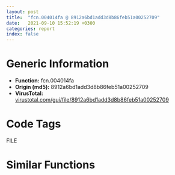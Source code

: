 ```yaml
---
layout: post
title:  "fcn.004014fa @ 8912a6bd1add3d8b86feb51a00252709"
date:   2021-09-10 15:52:19 +0300
categories: report
index: false
---
```


# Generic Information
- **Function:** fcn.004014fa
- **Origin (md5):** 8912a6bd1add3d8b86feb51a00252709
- **VirusTotal:** [virustotal.com/gui/file/8912a6bd1add3d8b86feb51a00252709][virustotal_ref]

# Code Tags
<span class="tag" id="FILE">FILE</span>


# Similar Functions
<script type="text/javascript" src="https://www.gstatic.com/charts/loader.js"></script>
<script type="text/javascript">

    google.charts.load('current', {'packages':['corechart']});
    google.charts.setOnLoadCallback(drawChart);

    function drawChart() {
    var data = new google.visualization.DataTable();
        data.addColumn('number', 'X');
        data.addColumn('number', 'Y');
        data.addColumn({type: 'string', role: 'tooltip', 'p': {'html': true}});
        data.addColumn({'type': 'string', 'role': 'style'});
        
        data.addRows([
    [-30.878658294677734, 49.41621780395508, '<b><a href="/report/fcn.004014fa@8912a6bd1add3d8b86feb51a00252709">fcn.004014fa</a><br>@8912a6bd1add3d8b86feb51a00252709</b><br><br>push ebp<br>mov ebp esp<br>push ecx<br>push ecx<br>push ebx<br>xor ebx ebx<br>cmp dword[0x448fdc8] ebx<br>push esi<br>push edi<br>jne 0x401511<br>call fcn.004024ed<br>mov esi 0x448f76c<br>push 0x104<br>push esi<br>push ebx<br>call dword[sym.imp.KERNEL32.dll_GetModuleFileNameA]<br>mov eax dword[0x448fdd8]<br>mov dword[0x448f758] esi<br>mov edi esi<br>cmp byte[eax] bl<br>je 0x401536<br>mov edi eax<br>lea eax [ebp-8]<br>push eax<br>lea eax [ebp-4]<br>push eax<br>push ebx<br>push ebx<br>push edi<br>call fcn.00401593<br>mov eax dword[ebp-8]<br>mov ecx dword[ebp-4]<br>lea eax [eax+ecx*4]<br>push eax<br>call fcn.004026f0<br>mov esi eax<br>add esp 0x18<br>cmp esi ebx<br>jne 0x401566<br>push 8<br>call fcn.00401108<br>pop ecx<br>lea eax [ebp-8]<br>push eax<br>lea eax [ebp-4]<br>push eax<br>mov eax dword[ebp-4]<br>lea eax [esi+eax*4]<br>push eax<br>push esi<br>push edi<br>call fcn.00401593<br>mov eax dword[ebp-4]<br>add esp 0x14<br>dec eax<br>mov dword[0x448f740] esi<br>pop edi<br>pop esi<br>mov dword[0x448f73c] eax<br>pop ebx<br>leave<br>ret<br>', 'point { fill-color: #e0440e; }'],
[-52.08738708496094, 64.65127563476562, '<b><a href="/report/fcn.004014fa@cbc200f66cbffbddf5df52f7c0da283a">fcn.004014fa</a><br>@cbc200f66cbffbddf5df52f7c0da283a</b><br><br>push ebp<br>mov ebp esp<br>push ecx<br>push ecx<br>push ebx<br>xor ebx ebx<br>cmp dword[0x445ad48] ebx<br>push esi<br>push edi<br>jne 0x401511<br>call fcn.004024ed<br>mov esi 0x445a6d8<br>push 0x104<br>push esi<br>push ebx<br>call dword[sym.imp.KERNEL32.dll_GetModuleFileNameA]<br>mov eax dword[0x445ad58]<br>mov dword[0x445a6c4] esi<br>mov edi esi<br>cmp byte[eax] bl<br>je 0x401536<br>mov edi eax<br>lea eax [ebp-8]<br>push eax<br>lea eax [ebp-4]<br>push eax<br>push ebx<br>push ebx<br>push edi<br>call fcn.00401593<br>mov eax dword[ebp-8]<br>mov ecx dword[ebp-4]<br>lea eax [eax+ecx*4]<br>push eax<br>call fcn.004026f0<br>mov esi eax<br>add esp 0x18<br>cmp esi ebx<br>jne 0x401566<br>push 8<br>call fcn.00401108<br>pop ecx<br>lea eax [ebp-8]<br>push eax<br>lea eax [ebp-4]<br>push eax<br>mov eax dword[ebp-4]<br>lea eax [esi+eax*4]<br>push eax<br>push esi<br>push edi<br>call fcn.00401593<br>mov eax dword[ebp-4]<br>add esp 0x14<br>dec eax<br>mov dword[0x445a6ac] esi<br>pop edi<br>pop esi<br>mov dword[0x445a6a8] eax<br>pop ebx<br>leave<br>ret<br>', 'null'],
[-42.58647918701172, 25.929067611694336, '<b><a href="/report/fcn.004014fa@7dd153bad1771b9e8d5266a341ebf949">fcn.004014fa</a><br>@7dd153bad1771b9e8d5266a341ebf949</b><br><br>push ebp<br>mov ebp esp<br>push ecx<br>push ecx<br>push ebx<br>xor ebx ebx<br>cmp dword[0x44d2848] ebx<br>push esi<br>push edi<br>jne 0x401511<br>call fcn.004024ed<br>mov esi 0x44d21e4<br>push 0x104<br>push esi<br>push ebx<br>call dword[sym.imp.KERNEL32.dll_GetModuleFileNameA]<br>mov eax dword[0x44d2858]<br>mov dword[0x44d21d0] esi<br>mov edi esi<br>cmp byte[eax] bl<br>je 0x401536<br>mov edi eax<br>lea eax [ebp-8]<br>push eax<br>lea eax [ebp-4]<br>push eax<br>push ebx<br>push ebx<br>push edi<br>call fcn.00401593<br>mov eax dword[ebp-8]<br>mov ecx dword[ebp-4]<br>lea eax [eax+ecx*4]<br>push eax<br>call fcn.004026f0<br>mov esi eax<br>add esp 0x18<br>cmp esi ebx<br>jne 0x401566<br>push 8<br>call fcn.00401108<br>pop ecx<br>lea eax [ebp-8]<br>push eax<br>lea eax [ebp-4]<br>push eax<br>mov eax dword[ebp-4]<br>lea eax [esi+eax*4]<br>push eax<br>push esi<br>push edi<br>call fcn.00401593<br>mov eax dword[ebp-4]<br>add esp 0x14<br>dec eax<br>mov dword[0x44d21b8] esi<br>pop edi<br>pop esi<br>mov dword[0x44d21b4] eax<br>pop ebx<br>leave<br>ret<br>', 'null'],
[-63.32199478149414, 41.08871078491211, '<b><a href="/report/fcn.005971fa@140d3779c34998b2115004c062b02ca8">fcn.005971fa</a><br>@140d3779c34998b2115004c062b02ca8</b><br><br>push ebp<br>mov ebp esp<br>push ecx<br>push ecx<br>push ebx<br>xor ebx ebx<br>cmp dword[0x4602e28] ebx<br>push esi<br>push edi<br>jne 0x597211<br>call fcn.005981ed<br>mov esi 0x46027c8<br>push 0x104<br>push esi<br>push ebx<br>call dword[sym.imp.KERNEL32.dll_GetModuleFileNameA]<br>mov eax dword[0x4602e38]<br>mov dword[0x46027b4] esi<br>mov edi esi<br>cmp byte[eax] bl<br>je 0x597236<br>mov edi eax<br>lea eax [ebp-8]<br>push eax<br>lea eax [ebp-4]<br>push eax<br>push ebx<br>push ebx<br>push edi<br>call fcn.00597293<br>mov eax dword[ebp-8]<br>mov ecx dword[ebp-4]<br>lea eax [eax+ecx*4]<br>push eax<br>call fcn.005983f0<br>mov esi eax<br>add esp 0x18<br>cmp esi ebx<br>jne 0x597266<br>push 8<br>call fcn.00596e08<br>pop ecx<br>lea eax [ebp-8]<br>push eax<br>lea eax [ebp-4]<br>push eax<br>mov eax dword[ebp-4]<br>lea eax [esi+eax*4]<br>push eax<br>push esi<br>push edi<br>call fcn.00597293<br>mov eax dword[ebp-4]<br>add esp 0x14<br>dec eax<br>mov dword[0x460279c] esi<br>pop edi<br>pop esi<br>mov dword[0x4602798] eax<br>pop ebx<br>leave<br>ret<br>', 'null'],
[-103.18492889404297, 75.41649627685547, '<b><a href="/report/fcn.004f675d@ef3a0211d1ddb224667e2aa0d915337b">fcn.004f675d</a><br>@ef3a0211d1ddb224667e2aa0d915337b</b><br><br>push ebp<br>mov ebp esp<br>push ecx<br>push ecx<br>push esi<br>push edi<br>mov esi 0x44fd25c<br>push 0x104<br>push esi<br>push 0<br>call dword[sym.imp.KERNEL32.dll_GetModuleFileNameW]<br>mov eax dword[0x44fd9d8]<br>mov dword[0x44fd24c] esi<br>mov edi esi<br>cmp word[eax] 0<br>je 0x4f678c<br>mov edi eax<br>lea eax [ebp-8]<br>push eax<br>lea eax [ebp-4]<br>push eax<br>push 0<br>push 0<br>push edi<br>call fcn.004f67ec<br>mov eax dword[ebp-8]<br>mov ecx dword[ebp-4]<br>lea eax [eax+ecx*2]<br>shl eax 1<br>push eax<br>call fcn.004f74f9<br>mov esi eax<br>add esp 0x18<br>test esi esi<br>jne 0x4f67c0<br>push 8<br>call fcn.004f637f<br>pop ecx<br>lea eax [ebp-8]<br>push eax<br>lea eax [ebp-4]<br>push eax<br>mov eax dword[ebp-4]<br>lea eax [esi+eax*4]<br>push eax<br>push esi<br>push edi<br>call fcn.004f67ec<br>mov eax dword[ebp-4]<br>add esp 0x14<br>dec eax<br>mov dword[0x44fd234] esi<br>pop edi<br>mov dword[0x44fd22c] eax<br>pop esi<br>leave<br>ret<br>', 'null'],
[-109.39253997802734, 49.015174865722656, '<b><a href="/report/fcn.005d1fc5@4179b381a87b74dcd140154f9010ef86">fcn.005d1fc5</a><br>@4179b381a87b74dcd140154f9010ef86</b><br><br>push ebp<br>mov ebp esp<br>push ecx<br>push ecx<br>push esi<br>push edi<br>mov esi 0x45ee408<br>push 0x104<br>push esi<br>push 0<br>call dword[sym.imp.KERNEL32.dll_GetModuleFileNameW]<br>mov eax dword[0x45eeb78]<br>mov dword[0x45ee3f8] esi<br>mov edi esi<br>cmp word[eax] 0<br>je 0x5d1ff4<br>mov edi eax<br>lea eax [ebp-8]<br>push eax<br>lea eax [ebp-4]<br>push eax<br>push 0<br>push 0<br>push edi<br>call fcn.005d2054<br>mov eax dword[ebp-8]<br>mov ecx dword[ebp-4]<br>lea eax [eax+ecx*2]<br>shl eax 1<br>push eax<br>call fcn.005d2d61<br>mov esi eax<br>add esp 0x18<br>test esi esi<br>jne 0x5d2028<br>push 8<br>call fcn.005d1be7<br>pop ecx<br>lea eax [ebp-8]<br>push eax<br>lea eax [ebp-4]<br>push eax<br>mov eax dword[ebp-4]<br>lea eax [esi+eax*4]<br>push eax<br>push esi<br>push edi<br>call fcn.005d2054<br>mov eax dword[ebp-4]<br>add esp 0x14<br>dec eax<br>mov dword[0x45ee3e0] esi<br>pop edi<br>mov dword[0x45ee3d8] eax<br>pop esi<br>leave<br>ret<br>', 'null'],
[-136.04693603515625, 49.02060317993164, '<b><a href="/report/fcn.00659b45@bcba729302fe28f65deb2b102a06324a">fcn.00659b45</a><br>@bcba729302fe28f65deb2b102a06324a</b><br><br>push ebp<br>mov ebp esp<br>push ecx<br>push ecx<br>push esi<br>push edi<br>mov esi 0x4661950<br>push 0x104<br>push esi<br>push 0<br>call dword[sym.imp.KERNEL32.dll_GetModuleFileNameW]<br>mov eax dword[0x46620d8]<br>mov dword[0x4661940] esi<br>mov edi esi<br>cmp word[eax] 0<br>je 0x659b74<br>mov edi eax<br>lea eax [ebp-8]<br>push eax<br>lea eax [ebp-4]<br>push eax<br>push 0<br>push 0<br>push edi<br>call fcn.00659bd4<br>mov eax dword[ebp-8]<br>mov ecx dword[ebp-4]<br>lea eax [eax+ecx*2]<br>shl eax 1<br>push eax<br>call fcn.0065a8e1<br>mov esi eax<br>add esp 0x18<br>test esi esi<br>jne 0x659ba8<br>push 8<br>call fcn.00659767<br>pop ecx<br>lea eax [ebp-8]<br>push eax<br>lea eax [ebp-4]<br>push eax<br>mov eax dword[ebp-4]<br>lea eax [esi+eax*4]<br>push eax<br>push esi<br>push edi<br>call fcn.00659bd4<br>mov eax dword[ebp-4]<br>add esp 0x14<br>dec eax<br>mov dword[0x4661928] esi<br>pop edi<br>mov dword[0x4661920] eax<br>pop esi<br>leave<br>ret<br>', 'null'],
[-130.6057586669922, 75.35919952392578, '<b><a href="/report/fcn.004f675d@a9a3c47f5c08fef0f0f69b66c17916ac">fcn.004f675d</a><br>@a9a3c47f5c08fef0f0f69b66c17916ac</b><br><br>push ebp<br>mov ebp esp<br>push ecx<br>push ecx<br>push esi<br>push edi<br>mov esi 0x44fd25c<br>push 0x104<br>push esi<br>push 0<br>call dword[sym.imp.KERNEL32.dll_GetModuleFileNameW]<br>mov eax dword[0x44fd9d8]<br>mov dword[0x44fd24c] esi<br>mov edi esi<br>cmp word[eax] 0<br>je 0x4f678c<br>mov edi eax<br>lea eax [ebp-8]<br>push eax<br>lea eax [ebp-4]<br>push eax<br>push 0<br>push 0<br>push edi<br>call fcn.004f67ec<br>mov eax dword[ebp-8]<br>mov ecx dword[ebp-4]<br>lea eax [eax+ecx*2]<br>shl eax 1<br>push eax<br>call fcn.004f74f9<br>mov esi eax<br>add esp 0x18<br>test esi esi<br>jne 0x4f67c0<br>push 8<br>call fcn.004f637f<br>pop ecx<br>lea eax [ebp-8]<br>push eax<br>lea eax [ebp-4]<br>push eax<br>mov eax dword[ebp-4]<br>lea eax [esi+eax*4]<br>push eax<br>push esi<br>push edi<br>call fcn.004f67ec<br>mov eax dword[ebp-4]<br>add esp 0x14<br>dec eax<br>mov dword[0x44fd234] esi<br>pop edi<br>mov dword[0x44fd22c] eax<br>pop esi<br>leave<br>ret<br>', 'null'],
[-3.961430072784424, 6.900867462158203, '<b><a href="/report/fcn.004216b9@59aef7c08025d70f84c85db2092fc99e">fcn.004216b9</a><br>@59aef7c08025d70f84c85db2092fc99e</b><br><br>push ebp<br>mov ebp esp<br>sub esp 0x118<br>cmp dword[ebp+0xc] 0x800<br>mov eax dword[0x433138]<br>mov dword[ebp-4] eax<br>lea eax [ebp+0xc]<br>jne 0x421717<br>push 0x42797c<br>push eax<br>call dword[sym.imp.KERNEL32.dll_lstrcpyA]<br>push esi<br>lea eax [ebp+0xc]<br>push eax<br>push dword[ebp+8]<br>mov esi 0x112<br>lea eax [ebp-0x118]<br>push esi<br>push eax<br>call fcn.0040d143<br>add esp 0x10<br>cmp eax 0xffffffff<br>je 0x42172b<br>cmp eax esi<br>jae 0x42172b<br>lea eax [ebp-0x118]<br>push eax<br>call dword[sym.imp.KERNEL32.dll_LoadLibraryA]<br>jmp 0x42172d<br>push 4<br>push eax<br>push 3<br>push dword[ebp+0xc]<br>call dword[sym.imp.KERNEL32.dll_GetLocaleInfoA]<br>test eax eax<br>jne 0x4216e2<br>jmp 0x42172e<br>xor eax eax<br>pop esi<br>mov ecx dword[ebp-4]<br>call fcn.0040d1cb<br>leave<br>ret<br>', 'null'],
[-43.02848434448242, -65.89146423339844, '<b><a href="/report/fcn.005646ec@c60344b51fa39a329b92557d24ff7670">fcn.005646ec</a><br>@c60344b51fa39a329b92557d24ff7670</b><br><br>mov edi edi<br>push ebp<br>mov ebp esp<br>push ecx<br>push ecx<br>push esi<br>xor esi esi<br>push edi<br>mov dword[ebp-4] esi<br>call fcn.00564659<br>mov edi eax<br>cmp edi esi<br>jne 0x564709<br>xor eax eax<br>jmp 0x56472e<br>lea eax [ebp-8]<br>push eax<br>lea eax [ebp-4]<br>push eax<br>push esi<br>push 0x2001f<br>push esi<br>push esi<br>push esi<br>push dword[ebp+8]<br>push edi<br>call dword[sym.imp.ADVAPI32.dll_RegCreateKeyExW]<br>push edi<br>call dword[sym.imp.ADVAPI32.dll_RegCloseKey]<br>mov eax dword[ebp-4]<br>pop edi<br>pop esi<br>leave<br>ret 4<br>', 'null'],
[104.90250396728516, 9.230113983154297, '<b><a href="/report/fcn.01004cae@7be42d186738ec1816397d616de2cb9d">fcn.01004cae</a><br>@7be42d186738ec1816397d616de2cb9d</b><br><br>mov edi edi<br>push ebp<br>mov ebp esp<br>sub esp 0x21c<br>mov eax dword[0x100b2d0]<br>mov ecx dword[ebp+0xc]<br>push ebx<br>mov ebx dword[ebp+8]<br>push esi<br>mov dword[ebp-4] eax<br>xor esi esi<br>xor eax eax<br>cmp ebx esi<br>mov dword[ebp-0x208] 1<br>je 0x1004dd2<br>push edi<br>lea edi [ebp-0x21c]<br>stosd dword<br>stosd dword<br>stosd dword<br>stosd dword<br>lea eax [ebp-0x21c]<br>push eax<br>push ecx<br>push esi<br>push esi<br>push 0x20<br>push esi<br>push esi<br>push esi<br>push ebx<br>push esi<br>call dword[sym.imp.KERNEL32.dll_CreateProcessA]<br>test eax eax<br>je 0x1004d84<br>push 0xffffffffffffffff<br>push dword[ebp-0x21c]<br>call dword[sym.imp.KERNEL32.dll_WaitForSingleObject]<br>lea eax [ebp-0x20c]<br>push eax<br>push dword[ebp-0x21c]<br>call dword[sym.imp.KERNEL32.dll_GetExitCodeProcess]<br>cmp dword[0x100c888] esi<br>mov ecx dword[ebp-0x20c]<br>jne 0x1004d55<br>mov al byte[0x100c48c]<br>test al 1<br>je 0x1004d55<br>test al 2<br>jne 0x1004d55<br>mov eax ecx<br>and eax 0xff000000<br>cmp eax 0xaa000000<br>jne 0x1004d55<br>mov dword[0x100c48c] ecx<br>push ecx<br>call fcn.01002d03<br>push dword[ebp-0x218]<br>mov edi dword[sym.imp.KERNEL32.dll_CloseHandle]<br>call edi<br>push dword[ebp-0x21c]<br>call edi<br>test byte[0x100c495] 4<br>je 0x1004dcb<br>cmp dword[ebp-0x20c] esi<br>jge 0x1004dcb<br>jmp 0x1004dc5<br>call fcn.01003aa1<br>push esi<br>mov dword[0x100ba5c] eax<br>push 0x200<br>lea eax [ebp-0x204]<br>push eax<br>push esi<br>call dword[sym.imp.KERNEL32.dll_GetLastError]<br>push eax<br>push esi<br>push 0x1000<br>call dword[sym.imp.KERNEL32.dll_FormatMessageA]<br>push esi<br>push 0x10<br>lea eax [ebp-0x204]<br>push eax<br>push ebx<br>push 0x4c4<br>push esi<br>call fcn.01003ebe<br>mov dword[ebp-0x208] esi<br>mov eax dword[ebp-0x208]<br>pop edi<br>mov ecx dword[ebp-4]<br>pop esi<br>pop ebx<br>call fcn.010064de<br>leave<br>ret 8<br>', 'null'],
[-7.381799697875977, 134.38426208496094, '<b><a href="/report/fcn.0041997e@418e0921f3a9bd4f5bc0dcc59623b5a1">fcn.0041997e</a><br>@418e0921f3a9bd4f5bc0dcc59623b5a1</b><br><br>push ebp<br>mov ebp esp<br>sub esp 0x624<br>mov eax dword[0x4a83f0]<br>xor eax ebp<br>mov dword[ebp-4] eax<br>push esi<br>push edi<br>xor eax eax<br>xor edi edi<br>mov esi 0x400<br>push esi<br>mov word[ebp-0x614] ax<br>lea eax [ebp-0x612]<br>push edi<br>push eax<br>mov dword[ebp-0x61c] edi<br>mov dword[ebp-0x618] edi<br>call fcn.0043fe30<br>xor eax eax<br>push 0x208<br>mov word[ebp-0x210] ax<br>lea eax [ebp-0x20e]<br>push edi<br>push eax<br>mov dword[ebp-0x624] esi<br>call fcn.0043fe30<br>add esp 0x18<br>push 0x48fcec<br>push 0x493160<br>mov dword[ebp-0x620] edi<br>call dword[sym.imp.KERNEL32.dll_GetModuleHandleA]<br>push eax<br>call dword[sym.imp.KERNEL32.dll_GetProcAddress]<br>mov esi eax<br>cmp esi edi<br>je 0x419a18<br>lea eax [ebp-0x620]<br>push eax<br>call dword[sym.imp.KERNEL32.dll_GetCurrentProcess]<br>push eax<br>call esi<br>test eax eax<br>je 0x419a1e<br>mov eax dword[ebp-0x620]<br>neg eax<br>sbb eax eax<br>lea ecx [ebp-0x618]<br>push ecx<br>and eax 0x200<br>inc eax<br>push eax<br>push edi<br>push 0x49316c<br>push reloc.WS2_32.dll_bind<br>call dword[sym.imp.ADVAPI32.dll_RegOpenKeyExA]<br>test eax eax<br>jne 0x419aae<br>lea eax [ebp-0x624]<br>push eax<br>lea eax [ebp-0x614]<br>push eax<br>push edi<br>push edi<br>push 0x49317c<br>push dword[ebp-0x618]<br>call dword[sym.imp.ADVAPI32.dll_RegQueryValueExA]<br>test eax eax<br>jne 0x419aa2<br>push 0x104<br>lea eax [ebp-0x614]<br>push eax<br>lea eax [ebp-0x210]<br>push 0x105<br>push eax<br>mov dword[ebp-0x61c] 1<br>call fcn.0044844d<br>lea eax [ebp-0x210]<br>push eax<br>call fcn.0043eef2<br>add esp 0x14<br>mov dword[ebx] eax<br>push dword[ebp-0x618]<br>call dword[sym.imp.ADVAPI32.dll_RegCloseKey]<br>mov ecx dword[ebp-4]<br>mov eax dword[ebp-0x61c]<br>pop edi<br>xor ecx ebp<br>pop esi<br>call fcn.0043e257<br>leave<br>ret<br>', 'null'],
[93.75662231445312, 73.09373474121094, '<b><a href="/report/fcn.01001aa7@7be42d186738ec1816397d616de2cb9d">fcn.01001aa7</a><br>@7be42d186738ec1816397d616de2cb9d</b><br><br>mov edi edi<br>push ebp<br>mov ebp esp<br>sub esp 0x220<br>mov eax dword[0x100b2d0]<br>push edi<br>push 0x40<br>pop ecx<br>mov dword[ebp-4] eax<br>xor eax eax<br>mov byte[ebp-0x108] 0<br>lea edi [ebp-0x107]<br>rep stosd<br>stosw word<br>push 0x40<br>pop ecx<br>stosb byte<br>xor eax eax<br>mov byte[ebp-0x20c] 0<br>lea edi [ebp-0x20b]<br>rep stosd<br>stosw word<br>stosb byte<br>lea eax [ebp-0x21c]<br>push eax<br>xor edi edi<br>lea eax [ebp-0x214]<br>push eax<br>push edi<br>push 0x2001f<br>push edi<br>push edi<br>push edi<br>push str.SoftwareMicrosoftWindowsCurrentVersionRunOnce<br>push 0x80000002<br>mov dword[ebp-0x218] edi<br>call dword[sym.imp.ADVAPI32.dll_RegCreateKeyExA]<br>test eax eax<br>jne 0x1001ce4<br>push ebx<br>push esi<br>mov dword[ebp-0x210] edi<br>mov esi 0x100b2e0<br>mov ebx 0xc8<br>push dword[ebp-0x210]<br>push str.wextract_cleanup_d<br>push esi<br>call dword[sym.imp.USER32.dll_wsprintfA]<br>add esp 0xc<br>lea eax [ebp-0x220]<br>push eax<br>push edi<br>push edi<br>push edi<br>push esi<br>push dword[ebp-0x214]<br>call dword[sym.imp.ADVAPI32.dll_RegQueryValueExA]<br>test eax eax<br>jne 0x1001b70<br>inc dword[ebp-0x210]<br>cmp dword[ebp-0x210] ebx<br>jl 0x1001b32<br>cmp dword[ebp-0x210] ebx<br>jne 0x1001b90<br>push dword[ebp-0x214]<br>call dword[sym.imp.ADVAPI32.dll_RegCloseKey]<br>mov byte[0x100b2e0] 0<br>jmp 0x1001ce2<br>mov ebx dword[sym.imp.KERNEL32.dll_GetSystemDirectoryA]<br>mov esi 0x104<br>push esi<br>lea eax [ebp-0x20c]<br>push eax<br>call ebx<br>push 0x1001298<br>push esi<br>lea eax [ebp-0x20c]<br>push eax<br>call fcn.010066cf<br>lea eax [ebp-0x20c]<br>push eax<br>call dword[sym.imp.KERNEL32.dll_LoadLibraryA]<br>cmp eax edi<br>mov dword[ebp-0x210] eax<br>je 0x1001c1a<br>push 0x1001288<br>push eax<br>call dword[sym.imp.KERNEL32.dll_GetProcAddress]<br>push dword[ebp-0x210]<br>mov edi eax<br>neg edi<br>sbb edi edi<br>neg edi<br>mov dword[ebp-0x218] edi<br>call dword[sym.imp.KERNEL32.dll_FreeLibrary]<br>test edi edi<br>je 0x1001c1a<br>push esi<br>lea eax [ebp-0x108]<br>push eax<br>call ebx<br>test eax eax<br>je 0x1001c32<br>push 0x1001271<br>push esi<br>lea eax [ebp-0x108]<br>push eax<br>call fcn.010066cf<br>jmp 0x1001c32<br>push esi<br>lea eax [ebp-0x108]<br>push eax<br>push dword[0x100c4a4]<br>call dword[sym.imp.KERNEL32.dll_GetModuleFileNameA]<br>test eax eax<br>je 0x1001c70<br>mov esi dword[sym.imp.KERNEL32.dll_lstrlenA]<br>mov edi 0x100bc44<br>push edi<br>call esi<br>mov ebx eax<br>lea eax [ebp-0x108]<br>push eax<br>call esi<br>lea eax [ebx+eax+0x50]<br>push eax<br>push 0x40<br>call dword[sym.imp.KERNEL32.dll_LocalAlloc]<br>mov ebx eax<br>xor eax eax<br>cmp ebx eax<br>jne 0x1001c7e<br>push eax<br>push 0x10<br>push eax<br>push eax<br>push 0x4b5<br>push eax<br>call fcn.01003ebe<br>push dword[ebp-0x214]<br>call dword[sym.imp.ADVAPI32.dll_RegCloseKey]<br>jmp 0x1001ce2<br>xor ecx ecx<br>cmp dword[ebp-0x218] eax<br>sete cl<br>cmp dword[ebp-0x218] eax<br>mov eax str.rundll32.exe__sadvpack.dll_DelNodeRunDLL32___s_<br>mov dword[0x100b330] ecx<br>jne 0x1001ca1<br>mov eax str._s__D:_s<br>push edi<br>lea ecx [ebp-0x108]<br>push ecx<br>push eax<br>push ebx<br>call dword[sym.imp.USER32.dll_wsprintfA]<br>add esp 0x10<br>push ebx<br>call esi<br>inc eax<br>push eax<br>push ebx<br>push 1<br>push 0<br>push 0x100b2e0<br>push dword[ebp-0x214]<br>call dword[sym.imp.ADVAPI32.dll_RegSetValueExA]<br>push dword[ebp-0x214]<br>call dword[sym.imp.ADVAPI32.dll_RegCloseKey]<br>push ebx<br>call dword[sym.imp.KERNEL32.dll_LocalFree]<br>pop esi<br>pop ebx<br>mov ecx dword[ebp-4]<br>pop edi<br>call fcn.010064de<br>leave<br>ret<br>', 'null'],
[-45.46243667602539, -86.09549713134766, '<b><a href="/report/fcn.00422f49@59aef7c08025d70f84c85db2092fc99e">fcn.00422f49</a><br>@59aef7c08025d70f84c85db2092fc99e</b><br><br>push ebp<br>mov ebp esp<br>push ecx<br>push ecx<br>push esi<br>xor esi esi<br>push edi<br>mov dword[ebp-4] esi<br>call fcn.00422eb8<br>mov edi eax<br>cmp edi esi<br>jne 0x422f64<br>xor eax eax<br>jmp 0x422f89<br>lea eax [ebp-8]<br>push eax<br>lea eax [ebp-4]<br>push eax<br>push esi<br>push 0x2001f<br>push esi<br>push esi<br>push esi<br>push dword[ebp+8]<br>push edi<br>call dword[sym.imp.ADVAPI32.dll_RegCreateKeyExA]<br>push edi<br>call dword[sym.imp.ADVAPI32.dll_RegCloseKey]<br>mov eax dword[ebp-4]<br>pop edi<br>pop esi<br>leave<br>ret 4<br>', 'null'],
[43.03963851928711, 130.02523803710938, '<b><a href="/report/fcn.01001cf4@7be42d186738ec1816397d616de2cb9d">fcn.01001cf4</a><br>@7be42d186738ec1816397d616de2cb9d</b><br><br>mov edi edi<br>push ebp<br>mov ebp esp<br>sub esp 0x348<br>mov eax dword[0x100b2d0]<br>push ebx<br>xor ebx ebx<br>cmp byte[0x100b2e0] bl<br>mov dword[ebp-4] eax<br>je 0x1001e03<br>lea eax [ebp-0x344]<br>push eax<br>push 0x2001f<br>push ebx<br>push str.SoftwareMicrosoftWindowsCurrentVersionRunOnce<br>push 0x80000002<br>call dword[sym.imp.ADVAPI32.dll_RegOpenKeyExA]<br>test eax eax<br>jne 0x1001e03<br>push esi<br>lea eax [ebp-0x348]<br>push eax<br>lea eax [ebp-0x340]<br>push eax<br>push ebx<br>push ebx<br>mov esi 0x100b2e0<br>push esi<br>push dword[ebp-0x344]<br>mov dword[ebp-0x348] 0x238<br>call dword[sym.imp.ADVAPI32.dll_RegQueryValueExA]<br>test eax eax<br>jne 0x1001df6<br>push edi<br>push 0x40<br>pop ecx<br>mov byte[ebp-0x108] bl<br>lea edi [ebp-0x107]<br>rep stosd<br>stosw word<br>stosb byte<br>mov edi 0x104<br>push edi<br>lea eax [ebp-0x108]<br>push eax<br>call dword[sym.imp.KERNEL32.dll_GetSystemDirectoryA]<br>test eax eax<br>je 0x1001dae<br>push 0x1001271<br>push edi<br>lea eax [ebp-0x108]<br>push eax<br>call fcn.010066cf<br>push 0x100bc44<br>lea eax [ebp-0x108]<br>push eax<br>lea eax [ebp-0x340]<br>push str.rundll32.exe__sadvpack.dll_DelNodeRunDLL32___s_<br>push eax<br>call dword[sym.imp.USER32.dll_wsprintfA]<br>add esp 0x10<br>lea eax [ebp-0x340]<br>push eax<br>call dword[sym.imp.KERNEL32.dll_lstrlenA]<br>inc eax<br>push eax<br>lea eax [ebp-0x340]<br>push eax<br>push 1<br>push ebx<br>push esi<br>push dword[ebp-0x344]<br>call dword[sym.imp.ADVAPI32.dll_RegSetValueExA]<br>pop edi<br>push dword[ebp-0x344]<br>call dword[sym.imp.ADVAPI32.dll_RegCloseKey]<br>pop esi<br>mov ecx dword[ebp-4]<br>pop ebx<br>call fcn.010064de<br>leave<br>ret<br>', 'null'],
[-26.3847713470459, 124.58391571044922, '<b><a href="/report/fcn.00432a0a@418e0921f3a9bd4f5bc0dcc59623b5a1">fcn.00432a0a</a><br>@418e0921f3a9bd4f5bc0dcc59623b5a1</b><br><br>push ebp<br>mov ebp esp<br>sub esp 0x210<br>mov eax dword[0x4a83f0]<br>xor eax ebp<br>mov dword[ebp-4] eax<br>xor eax eax<br>push 0x208<br>push eax<br>mov word[ebp-0x210] ax<br>lea eax [ebp-0x20e]<br>push eax<br>call fcn.0043fe30<br>push 0x495274<br>push edi<br>call fcn.004547a1<br>add esp 0x14<br>test eax eax<br>lea eax [ebp-0x210]<br>jne 0x432a8a<br>push ebx<br>push esi<br>push eax<br>mov esi 0x104<br>push esi<br>call dword[sym.imp.KERNEL32.dll_GetCurrentDirectoryW]<br>mov ebx eax<br>lea eax [ebp-0x210]<br>push eax<br>call dword[sym.imp.SHLWAPI.dll_PathAddBackslashW]<br>sub esi ebx<br>push esi<br>push edi<br>lea eax [ebp-0x210]<br>push 0x105<br>push eax<br>call fcn.00454609<br>add esp 0x10<br>pop esi<br>pop ebx<br>jmp 0x432a9e<br>push 0x104<br>push edi<br>push 0x105<br>push eax<br>call fcn.0044844d<br>add esp 0x10<br>lea eax [ebp-0x210]<br>push eax<br>call dword[sym.imp.SHLWAPI.dll_PathFileExistsW]<br>test eax eax<br>je 0x432ab3<br>xor eax eax<br>jmp 0x432ac4<br>push 0<br>lea eax [ebp-0x210]<br>push eax<br>push 0<br>call dword[sym.imp.SHELL32.dll_SHCreateDirectoryExW]<br>xor ecx ecx<br>test eax eax<br>sete cl<br>mov eax ecx<br>mov ecx dword[ebp-4]<br>xor ecx ebp<br>call fcn.0043e257<br>leave<br>ret<br>', 'null'],
[37.7432975769043, 67.05110168457031, '<b><a href="/report/fcn.00406a99@59b1876779e3211327c1a96e7e2c12c4">fcn.00406a99</a><br>@59b1876779e3211327c1a96e7e2c12c4</b><br><br>push ecx<br>push ebx<br>push ebp<br>push esi<br>push edi<br>push 0x409888<br>mov ebx 0x45b2c8<br>push ebx<br>call dword[sym.imp.KERNEL32.dll_lstrcpyW]<br>mov edi dword[esp+0x1c]<br>xor ebp ebp<br>mov esi 0x400<br>cmp edi ebp<br>je 0x406ae7<br>push 1<br>push ebp<br>push edi<br>call fcn.00405e50<br>push eax<br>call dword[sym.imp.KERNEL32.dll_CloseHandle]<br>push esi<br>push ebx<br>push edi<br>call dword[sym.imp.KERNEL32.dll_GetShortPathNameW]<br>cmp eax ebp<br>je 0x406c62<br>cmp eax esi<br>jg 0x406c62<br>push esi<br>mov edi 0x460920<br>push edi<br>push dword[esp+0x20]<br>call dword[sym.imp.KERNEL32.dll_GetShortPathNameW]<br>cmp eax ebp<br>je 0x406c62<br>cmp eax esi<br>jg 0x406c62<br>push ebp<br>push ebp<br>push esi<br>push 0x45bac8<br>push 0xffffffffffffffff<br>push ebx<br>mov ebx dword[sym.imp.KERNEL32.dll_WideCharToMultiByte]<br>push ebp<br>push ebp<br>call ebx<br>test eax eax<br>je 0x406c62<br>push ebp<br>push ebp<br>push esi<br>mov esi 0x45c118<br>push esi<br>push 0xffffffffffffffff<br>push edi<br>push ebp<br>push ebp<br>call ebx<br>test eax eax<br>je 0x406c62<br>push esi<br>push 0x45bac8<br>push str._s_s_r_n<br>push 0x45c518<br>call dword[sym.imp.USER32.dll_wsprintfA]<br>add esp 0x10<br>mov ebx eax<br>mov eax dword[0x472ddc]<br>push dword[eax+0x128]<br>push edi<br>call fcn.00406805<br>push 4<br>push 0xc0000000<br>push edi<br>call fcn.00405e50<br>mov dword[esp+0x1c] eax<br>cmp eax 0xffffffff<br>je 0x406c62<br>push ebp<br>push eax<br>call dword[sym.imp.KERNEL32.dll_GetFileSize]<br>mov edi eax<br>lea eax [edi+ebx+0xa]<br>push eax<br>push 0x40<br>call dword[sym.imp.KERNEL32.dll_GlobalAlloc]<br>mov esi eax<br>cmp esi ebp<br>je 0x406c58<br>push ebp<br>lea eax [esp+0x14]<br>push eax<br>push edi<br>push esi<br>push dword[esp+0x2c]<br>call dword[sym.imp.KERNEL32.dll_ReadFile]<br>test eax eax<br>je 0x406c58<br>cmp edi dword[esp+0x10]<br>jne 0x406c58<br>push str._Rename__r_n<br>push esi<br>call fcn.00405db6<br>cmp eax ebp<br>jne 0x406beb<br>push str._Rename__r_n<br>lea eax [esi+edi]<br>push eax<br>call dword[sym.imp.KERNEL32.dll_lstrcpyA]<br>add edi 0xa<br>jmp 0x406c20<br>push 0x40987c<br>add eax 0xa<br>push eax<br>call fcn.00405db6<br>mov ebp eax<br>test ebp ebp<br>je 0x406c1e<br>lea ecx [esi+edi]<br>lea eax [ecx+ebx]<br>cmp ecx ebp<br>jbe 0x406c15<br>sub eax ecx<br>mov dl byte[ecx]<br>mov byte[eax+ecx] dl<br>dec ecx<br>cmp ecx ebp<br>ja 0x406c0b<br>sub ebp esi<br>lea eax [ebp+1]<br>xor ebp ebp<br>jmp 0x406c22<br>xor ebp ebp<br>mov eax edi<br>push ebx<br>push 0x45c518<br>add eax esi<br>push eax<br>call fcn.00405e0c<br>push ebp<br>push ebp<br>push ebp<br>push dword[esp+0x28]<br>call dword[sym.imp.KERNEL32.dll_SetFilePointer]<br>push ebp<br>lea eax [esp+0x14]<br>push eax<br>add edi ebx<br>push edi<br>push esi<br>push dword[esp+0x2c]<br>call dword[sym.imp.KERNEL32.dll_WriteFile]<br>push esi<br>call dword[sym.imp.KERNEL32.dll_GlobalFree]<br>push dword[esp+0x1c]<br>call dword[sym.imp.KERNEL32.dll_CloseHandle]<br>pop edi<br>pop esi<br>pop ebp<br>pop ebx<br>pop ecx<br>ret<br>', 'null'],
[56.57671356201172, 54.368202209472656, '<b><a href="/report/fcn.00406a99@e7f0482c425f7bc9cd320f60c1cfa28c">fcn.00406a99</a><br>@e7f0482c425f7bc9cd320f60c1cfa28c</b><br><br>push ecx<br>push ebx<br>push ebp<br>push esi<br>push edi<br>push 0x409888<br>mov ebx 0x45b2c8<br>push ebx<br>call dword[sym.imp.KERNEL32.dll_lstrcpyW]<br>mov edi dword[esp+0x1c]<br>xor ebp ebp<br>mov esi 0x400<br>cmp edi ebp<br>je 0x406ae7<br>push 1<br>push ebp<br>push edi<br>call fcn.00405e50<br>push eax<br>call dword[sym.imp.KERNEL32.dll_CloseHandle]<br>push esi<br>push ebx<br>push edi<br>call dword[sym.imp.KERNEL32.dll_GetShortPathNameW]<br>cmp eax ebp<br>je 0x406c62<br>cmp eax esi<br>jg 0x406c62<br>push esi<br>mov edi 0x460920<br>push edi<br>push dword[esp+0x20]<br>call dword[sym.imp.KERNEL32.dll_GetShortPathNameW]<br>cmp eax ebp<br>je 0x406c62<br>cmp eax esi<br>jg 0x406c62<br>push ebp<br>push ebp<br>push esi<br>push 0x45bac8<br>push 0xffffffffffffffff<br>push ebx<br>mov ebx dword[sym.imp.KERNEL32.dll_WideCharToMultiByte]<br>push ebp<br>push ebp<br>call ebx<br>test eax eax<br>je 0x406c62<br>push ebp<br>push ebp<br>push esi<br>mov esi 0x45c118<br>push esi<br>push 0xffffffffffffffff<br>push edi<br>push ebp<br>push ebp<br>call ebx<br>test eax eax<br>je 0x406c62<br>push esi<br>push 0x45bac8<br>push str._s_s_r_n<br>push 0x45c518<br>call dword[sym.imp.USER32.dll_wsprintfA]<br>add esp 0x10<br>mov ebx eax<br>mov eax dword[0x472ddc]<br>push dword[eax+0x128]<br>push edi<br>call fcn.00406805<br>push 4<br>push 0xc0000000<br>push edi<br>call fcn.00405e50<br>mov dword[esp+0x1c] eax<br>cmp eax 0xffffffff<br>je 0x406c62<br>push ebp<br>push eax<br>call dword[sym.imp.KERNEL32.dll_GetFileSize]<br>mov edi eax<br>lea eax [edi+ebx+0xa]<br>push eax<br>push 0x40<br>call dword[sym.imp.KERNEL32.dll_GlobalAlloc]<br>mov esi eax<br>cmp esi ebp<br>je 0x406c58<br>push ebp<br>lea eax [esp+0x14]<br>push eax<br>push edi<br>push esi<br>push dword[esp+0x2c]<br>call dword[sym.imp.KERNEL32.dll_ReadFile]<br>test eax eax<br>je 0x406c58<br>cmp edi dword[esp+0x10]<br>jne 0x406c58<br>push str._Rename__r_n<br>push esi<br>call fcn.00405db6<br>cmp eax ebp<br>jne 0x406beb<br>push str._Rename__r_n<br>lea eax [esi+edi]<br>push eax<br>call dword[sym.imp.KERNEL32.dll_lstrcpyA]<br>add edi 0xa<br>jmp 0x406c20<br>push 0x40987c<br>add eax 0xa<br>push eax<br>call fcn.00405db6<br>mov ebp eax<br>test ebp ebp<br>je 0x406c1e<br>lea ecx [esi+edi]<br>lea eax [ecx+ebx]<br>cmp ecx ebp<br>jbe 0x406c15<br>sub eax ecx<br>mov dl byte[ecx]<br>mov byte[eax+ecx] dl<br>dec ecx<br>cmp ecx ebp<br>ja 0x406c0b<br>sub ebp esi<br>lea eax [ebp+1]<br>xor ebp ebp<br>jmp 0x406c22<br>xor ebp ebp<br>mov eax edi<br>push ebx<br>push 0x45c518<br>add eax esi<br>push eax<br>call fcn.00405e0c<br>push ebp<br>push ebp<br>push ebp<br>push dword[esp+0x28]<br>call dword[sym.imp.KERNEL32.dll_SetFilePointer]<br>push ebp<br>lea eax [esp+0x14]<br>push eax<br>add edi ebx<br>push edi<br>push esi<br>push dword[esp+0x2c]<br>call dword[sym.imp.KERNEL32.dll_WriteFile]<br>push esi<br>call dword[sym.imp.KERNEL32.dll_GlobalFree]<br>push dword[esp+0x1c]<br>call dword[sym.imp.KERNEL32.dll_CloseHandle]<br>pop edi<br>pop esi<br>pop ebp<br>pop ebx<br>pop ecx<br>ret<br>', 'null'],
[108.19181060791016, 44.62540054321289, '<b><a href="/report/fcn.01001760@7be42d186738ec1816397d616de2cb9d">fcn.01001760</a><br>@7be42d186738ec1816397d616de2cb9d</b><br><br>mov edi edi<br>push ebp<br>mov ebp esp<br>sub esp 0x1c<br>mov eax dword[0x100b2d0]<br>mov dword[ebp-4] eax<br>mov eax dword[0x100b1fc]<br>push ebx<br>xor ebx ebx<br>cmp eax 2<br>mov byte[ebp-0xc] bl<br>mov byte[ebp-0xb] bl<br>mov byte[ebp-0xa] bl<br>mov byte[ebp-9] bl<br>mov byte[ebp-8] bl<br>mov byte[ebp-7] 5<br>mov dword[ebp-0x10] ebx<br>jne 0x100188d<br>lea eax [ebp-0x10]<br>push eax<br>call fcn.010016b4<br>test eax eax<br>jne 0x100187b<br>lea eax [ebp-0x14]<br>push eax<br>push 8<br>call dword[sym.imp.KERNEL32.dll_GetCurrentProcess]<br>push eax<br>call dword[sym.imp.ADVAPI32.dll_OpenProcessToken]<br>test eax eax<br>je 0x100188d<br>push edi<br>mov edi dword[sym.imp.ADVAPI32.dll_GetTokenInformation]<br>lea eax [ebp-0x18]<br>push eax<br>push ebx<br>push ebx<br>push 2<br>push dword[ebp-0x14]<br>call edi<br>test eax eax<br>jne 0x100186f<br>call dword[sym.imp.KERNEL32.dll_GetLastError]<br>cmp eax 0x7a<br>jne 0x100186f<br>push esi<br>push dword[ebp-0x18]<br>push ebx<br>call dword[sym.imp.KERNEL32.dll_LocalAlloc]<br>mov esi eax<br>cmp esi ebx<br>je 0x100186e<br>lea eax [ebp-0x18]<br>push eax<br>push dword[ebp-0x18]<br>push esi<br>push 2<br>push dword[ebp-0x14]<br>call edi<br>test eax eax<br>je 0x1001867<br>lea eax [ebp-0x1c]<br>push eax<br>push ebx<br>push ebx<br>push ebx<br>push ebx<br>push ebx<br>push ebx<br>push 0x220<br>push 0x20<br>push 2<br>lea eax [ebp-0xc]<br>push eax<br>call dword[sym.imp.ADVAPI32.dll_AllocateAndInitializeSid]<br>test eax eax<br>je 0x1001867<br>cmp dword[esi] ebx<br>jbe 0x100185e<br>lea edi [esi+4]<br>push dword[ebp-0x1c]<br>push dword[edi]<br>call dword[sym.imp.ADVAPI32.dll_EqualSid]<br>test eax eax<br>jne 0x1001853<br>inc ebx<br>add edi 8<br>cmp ebx dword[esi]<br>jb 0x100183a<br>jmp 0x100185e<br>xor eax eax<br>inc eax<br>mov dword[0x100b1fc] eax<br>mov dword[ebp-0x10] eax<br>push dword[ebp-0x1c]<br>call dword[sym.imp.ADVAPI32.dll_FreeSid]<br>push esi<br>call dword[sym.imp.KERNEL32.dll_LocalFree]<br>pop esi<br>push dword[ebp-0x14]<br>call dword[sym.imp.KERNEL32.dll_CloseHandle]<br>pop edi<br>jmp 0x100188a<br>cmp dword[ebp-0x10] ebx<br>je 0x100188a<br>mov dword[0x100b1fc] 1<br>mov eax dword[ebp-0x10]<br>mov ecx dword[ebp-4]<br>pop ebx<br>call fcn.010064de<br>leave<br>ret<br>', 'null'],
[59.5911750793457, 82.21621704101562, '<b><a href="/report/fcn.00406c13@6c8b5339bada4cbd03f0f446da640707">fcn.00406c13</a><br>@6c8b5339bada4cbd03f0f446da640707</b><br><br>push ecx<br>push ebx<br>push ebp<br>push esi<br>push edi<br>push 0x40a920<br>mov ebx 0x45c2d8<br>push ebx<br>call dword[sym.imp.KERNEL32.dll_lstrcpyW]<br>mov edi dword[esp+0x1c]<br>xor ebp ebp<br>cmp edi ebp<br>mov esi 0x400<br>je 0x406c61<br>push 1<br>push ebp<br>push edi<br>call fcn.00405fd9<br>push eax<br>call dword[sym.imp.KERNEL32.dll_CloseHandle]<br>push esi<br>push ebx<br>push edi<br>call dword[sym.imp.KERNEL32.dll_GetShortPathNameW]<br>cmp eax ebp<br>je 0x406dd8<br>cmp eax esi<br>jg 0x406dd8<br>push esi<br>mov edi 0x461930<br>push edi<br>push dword[esp+0x20]<br>call dword[sym.imp.KERNEL32.dll_GetShortPathNameW]<br>cmp eax ebp<br>je 0x406dd8<br>cmp eax esi<br>jg 0x406dd8<br>push ebp<br>push ebp<br>push esi<br>push 0x45cad8<br>push 0xffffffffffffffff<br>push ebx<br>mov ebx dword[sym.imp.KERNEL32.dll_WideCharToMultiByte]<br>push ebp<br>push ebp<br>call ebx<br>test eax eax<br>je 0x406dd8<br>push ebp<br>push ebp<br>push esi<br>mov esi 0x45d128<br>push esi<br>push 0xffffffffffffffff<br>push edi<br>push ebp<br>push ebp<br>call ebx<br>test eax eax<br>je 0x406dd8<br>push esi<br>push 0x45cad8<br>push str._s_s_r_n<br>push 0x45d528<br>call dword[sym.imp.USER32.dll_wsprintfA]<br>add esp 0x10<br>mov ebx eax<br>mov eax dword[0x473ddc]<br>push dword[eax+0x13c]<br>push edi<br>call fcn.00406982<br>push 4<br>push 0xc0000000<br>push edi<br>call fcn.00405fd9<br>cmp eax 0xffffffff<br>mov dword[esp+0x1c] eax<br>je 0x406dd8<br>push ebp<br>push eax<br>call dword[sym.imp.KERNEL32.dll_GetFileSize]<br>mov edi eax<br>lea eax [edi+ebx+0xa]<br>push eax<br>push 0x40<br>call dword[sym.imp.KERNEL32.dll_GlobalAlloc]<br>mov esi eax<br>cmp esi ebp<br>je 0x406dce<br>push ebp<br>lea eax [esp+0x14]<br>push eax<br>push edi<br>push esi<br>push dword[esp+0x2c]<br>call dword[sym.imp.KERNEL32.dll_ReadFile]<br>test eax eax<br>je 0x406dce<br>cmp edi dword[esp+0x10]<br>jne 0x406dce<br>push str._Rename__r_n<br>push esi<br>call fcn.00405f3f<br>cmp eax ebp<br>jne 0x406d65<br>push str._Rename__r_n<br>lea eax [esi+edi]<br>push eax<br>call dword[sym.imp.KERNEL32.dll_lstrcpyA]<br>add edi 0xa<br>jmp 0x406d96<br>push 0x40a914<br>add eax 0xa<br>push eax<br>call fcn.00405f3f<br>mov ebp eax<br>test ebp ebp<br>je 0x406d94<br>lea ecx [esi+edi]<br>lea eax [ecx+ebx]<br>jmp 0x406d87<br>mov dl byte[ecx]<br>mov byte[eax] dl<br>dec eax<br>dec ecx<br>cmp ecx ebp<br>ja 0x406d81<br>sub ebp esi<br>inc ebp<br>mov eax ebp<br>xor ebp ebp<br>jmp 0x406d98<br>xor ebp ebp<br>mov eax edi<br>push ebx<br>push 0x45d528<br>add eax esi<br>push eax<br>call fcn.00405f95<br>push ebp<br>push ebp<br>push ebp<br>push dword[esp+0x28]<br>call dword[sym.imp.KERNEL32.dll_SetFilePointer]<br>push ebp<br>lea eax [esp+0x14]<br>push eax<br>add edi ebx<br>push edi<br>push esi<br>push dword[esp+0x2c]<br>call dword[sym.imp.KERNEL32.dll_WriteFile]<br>push esi<br>call dword[sym.imp.KERNEL32.dll_GlobalFree]<br>push dword[esp+0x1c]<br>call dword[sym.imp.KERNEL32.dll_CloseHandle]<br>pop edi<br>pop esi<br>pop ebp<br>pop ebx<br>pop ecx<br>ret<br>', 'null'],
[-118.59557342529297, 113.77102661132812, '<b><a href="/report/fcn.00412898@59aef7c08025d70f84c85db2092fc99e">fcn.00412898</a><br>@59aef7c08025d70f84c85db2092fc99e</b><br><br>push ebp<br>mov ebp esp<br>push ecx<br>push ecx<br>push ebx<br>push esi<br>push edi<br>xor edi edi<br>cmp dword[0x437d2c] edi<br>jne 0x4128af<br>call fcn.0040e0a9<br>push 0x104<br>mov esi 0x436680<br>push esi<br>push edi<br>mov byte[0x436784] 0<br>call dword[sym.imp.KERNEL32.dll_GetModuleFileNameA]<br>mov eax dword[0x437d30]<br>cmp eax edi<br>mov dword[0x4364a4] esi<br>je 0x4128de<br>cmp byte[eax] 0<br>mov ebx eax<br>jne 0x4128e0<br>mov ebx esi<br>lea eax [ebp-4]<br>push eax<br>push edi<br>lea esi [ebp-8]<br>xor ecx ecx<br>mov eax ebx<br>call fcn.0041272c<br>mov esi dword[ebp-4]<br>mov eax dword[ebp-8]<br>shl esi 2<br>add eax esi<br>push eax<br>call fcn.0040b9f9<br>mov edi eax<br>add esp 0xc<br>test edi edi<br>jne 0x412910<br>or eax 0xffffffff<br>jmp 0x412935<br>lea eax [ebp-4]<br>push eax<br>lea ecx [esi+edi]<br>push edi<br>lea esi [ebp-8]<br>mov eax ebx<br>call fcn.0041272c<br>mov eax dword[ebp-4]<br>dec eax<br>pop ecx<br>mov dword[0x436488] eax<br>pop ecx<br>mov dword[0x43648c] edi<br>xor eax eax<br>pop edi<br>pop esi<br>pop ebx<br>leave<br>ret<br>', 'null'],
[120.74119567871094, 83.81306457519531, '<b><a href="/report/fcn.0040390a@4c2db4ba96e80258daff665d7d7a016a">fcn.0040390a</a><br>@4c2db4ba96e80258daff665d7d7a016a</b><br><br>push ebp<br>mov ebp esp<br>sub esp 0x14<br>push ebx<br>xor ebx ebx<br>cmp byte[0x418a7a] bl<br>jne 0x4039b3<br>lea eax [ebp-4]<br>push eax<br>push 0x20<br>mov byte[0x418a7a] 1<br>call dword[sym.imp.KERNEL32.dll_GetCurrentProcess]<br>push eax<br>call dword[sym.imp.ADVAPI32.dll_OpenProcessToken]<br>test eax eax<br>je 0x4039b3<br>push esi<br>mov esi dword[sym.imp.ADVAPI32.dll_LookupPrivilegeValueW]<br>push edi<br>lea eax [ebp-0x10]<br>push eax<br>push str.SeSecurityPrivilege<br>push ebx<br>mov dword[ebp-0x14] 1<br>mov dword[ebp-8] 2<br>call esi<br>mov edi dword[sym.imp.ADVAPI32.dll_AdjustTokenPrivileges]<br>test eax eax<br>je 0x40398b<br>push ebx<br>push ebx<br>push ebx<br>lea eax [ebp-0x14]<br>push eax<br>push ebx<br>push dword[ebp-4]<br>call edi<br>test eax eax<br>je 0x40398b<br>call dword[sym.imp.KERNEL32.dll_GetLastError]<br>test eax eax<br>jne 0x40398b<br>mov byte[0x418a79] 1<br>lea eax [ebp-0x10]<br>push eax<br>push str.SeRestorePrivilege<br>push ebx<br>call esi<br>test eax eax<br>je 0x4039a8<br>push ebx<br>push ebx<br>push ebx<br>lea eax [ebp-0x14]<br>push eax<br>push ebx<br>push dword[ebp-4]<br>call edi<br>push dword[ebp-4]<br>call dword[sym.imp.KERNEL32.dll_CloseHandle]<br>pop edi<br>pop esi<br>pop ebx<br>leave<br>ret<br>', 'null'],
[68.39154052734375, -27.139339447021484, '<b><a href="/report/fcn.0040756c@9571c7458fae91969aaed3955e433f49">fcn.0040756c</a><br>@9571c7458fae91969aaed3955e433f49</b><br><br>push 0x424<br>mov eax 0x451cc8<br>call fcn.0044b4dc<br>mov eax dword[ebp+8]<br>mov ebx dword[ebp+0xc]<br>xor esi esi<br>mov edi edx<br>mov dword[ebp-0x430] esi<br>mov dword[ebp-4] esi<br>mov dword[ebp-0x428] ecx<br>mov dword[ebp-0x42c] esi<br>mov dword[ebp-0x418] esi<br>push 2<br>push esi<br>push eax<br>mov byte[ebp-4] 1<br>call dword[sym.imp.KERNEL32.dll_LoadLibraryExW]<br>mov dword[ebp-0x41c] eax<br>cmp eax esi<br>jne 0x4075c4<br>call fcn.00406333<br>mov esi eax<br>jmp 0x4076ce<br>push ebx<br>push edi<br>push eax<br>call dword[sym.imp.KERNEL32.dll_FindResourceW]<br>mov edi eax<br>cmp edi esi<br>jne 0x4075dd<br>call fcn.00406333<br>jmp 0x4076c0<br>push edi<br>push dword[ebp-0x41c]<br>call dword[sym.imp.KERNEL32.dll_LoadResource]<br>mov dword[ebp-0x420] eax<br>cmp eax esi<br>je 0x4075d3<br>push edi<br>push dword[ebp-0x41c]<br>call dword[sym.imp.KERNEL32.dll_SizeofResource]<br>mov edi eax<br>lea eax [edi+1]<br>mov dword[ebp-0x424] edi<br>cmp eax edi<br>jae 0x40761a<br>mov esi 0x8007000e<br>jmp 0x4076c2<br>xor ecx ecx<br>shld ecx eax 1<br>add eax eax<br>mov byte[ebp-4] 2<br>cmp ecx esi<br>ja 0x40762f<br>cmp eax 0xffffffff<br>jbe 0x407639<br>push 0x80070216<br>call fcn.004050c9<br>cmp eax 0x400<br>jbe 0x407666<br>push eax<br>lea eax [ebp-0x418]<br>push eax<br>call fcn.004067c7<br>jmp 0x407672<br>lea eax [ebp-0x414]<br>mov dword[ebp-0x418] eax<br>mov dword[ebp-4] 1<br>cmp dword[ebp-0x418] esi<br>je 0x407610<br>push edi<br>push dword[ebp-0x418]<br>push edi<br>push dword[ebp-0x420]<br>push esi<br>push 3<br>call dword[sym.imp.KERNEL32.dll_MultiByteToWideChar]<br>cmp eax esi<br>je 0x4075d3<br>mov edx dword[ebp-0x418]<br>push dword[ebp+0x10]<br>xor ecx ecx<br>mov word[edx+eax*2] cx<br>mov ecx dword[ebp-0x418]<br>lea edx [ebp-0x42c]<br>call fcn.0040740c<br>mov esi eax<br>push dword[ebp-0x41c]<br>call dword[sym.imp.KERNEL32.dll_FreeLibrary]<br>lea eax [ebp-0x414]<br>cmp dword[ebp-0x418] eax<br>je 0x4076e7<br>lea eax [ebp-0x418]<br>call fcn.004067a9<br>mov eax esi<br>call fcn.0044b538<br>ret 0xc<br>', 'null'],
[46.811161041259766, -50.95588302612305, '<b><a href="/report/fcn.00407da8@20a93604f17ee6f3c2aa7b1f7a497fcf">fcn.00407da8</a><br>@20a93604f17ee6f3c2aa7b1f7a497fcf</b><br><br>push 0x424<br>mov eax 0x45f343<br>call fcn.00458b40<br>mov eax dword[ebp+8]<br>mov ebx dword[ebp+0xc]<br>xor esi esi<br>mov edi edx<br>mov dword[ebp-0x430] esi<br>mov dword[ebp-4] esi<br>mov dword[ebp-0x428] ecx<br>mov dword[ebp-0x42c] esi<br>mov dword[ebp-0x418] esi<br>push 2<br>push esi<br>push eax<br>mov byte[ebp-4] 1<br>call dword[sym.imp.KERNEL32.dll_LoadLibraryExW]<br>mov dword[ebp-0x41c] eax<br>cmp eax esi<br>jne 0x407e00<br>call fcn.00406b62<br>mov esi eax<br>jmp 0x407f0a<br>push ebx<br>push edi<br>push eax<br>call dword[sym.imp.KERNEL32.dll_FindResourceW]<br>mov edi eax<br>cmp edi esi<br>jne 0x407e19<br>call fcn.00406b62<br>jmp 0x407efc<br>push edi<br>push dword[ebp-0x41c]<br>call dword[sym.imp.KERNEL32.dll_LoadResource]<br>mov dword[ebp-0x420] eax<br>cmp eax esi<br>je 0x407e0f<br>push edi<br>push dword[ebp-0x41c]<br>call dword[sym.imp.KERNEL32.dll_SizeofResource]<br>mov edi eax<br>lea eax [edi+1]<br>mov dword[ebp-0x424] edi<br>cmp eax edi<br>jae 0x407e56<br>mov esi 0x8007000e<br>jmp 0x407efe<br>xor ecx ecx<br>shld ecx eax 1<br>add eax eax<br>mov byte[ebp-4] 2<br>cmp ecx esi<br>ja 0x407e6b<br>cmp eax 0xffffffff<br>jbe 0x407e75<br>push 0x80070216<br>call fcn.00405997<br>cmp eax 0x400<br>jbe 0x407ea2<br>push eax<br>lea eax [ebp-0x418]<br>push eax<br>call fcn.00406fee<br>jmp 0x407eae<br>lea eax [ebp-0x414]<br>mov dword[ebp-0x418] eax<br>mov dword[ebp-4] 1<br>cmp dword[ebp-0x418] esi<br>je 0x407e4c<br>push edi<br>push dword[ebp-0x418]<br>push edi<br>push dword[ebp-0x420]<br>push esi<br>push 3<br>call dword[sym.imp.KERNEL32.dll_MultiByteToWideChar]<br>cmp eax esi<br>je 0x407e0f<br>mov edx dword[ebp-0x418]<br>push dword[ebp+0x10]<br>xor ecx ecx<br>mov word[edx+eax*2] cx<br>mov ecx dword[ebp-0x418]<br>lea edx [ebp-0x42c]<br>call fcn.00407c48<br>mov esi eax<br>push dword[ebp-0x41c]<br>call dword[sym.imp.KERNEL32.dll_FreeLibrary]<br>lea eax [ebp-0x414]<br>cmp dword[ebp-0x418] eax<br>je 0x407f23<br>lea eax [ebp-0x418]<br>call fcn.00406fd8<br>mov eax esi<br>call fcn.00458b9c<br>ret 0xc<br>', 'null'],
[99.31773376464844, -40.66583251953125, '<b><a href="/report/fcn.0040756c@44a756939733df3681808b122b91651f">fcn.0040756c</a><br>@44a756939733df3681808b122b91651f</b><br><br>push 0x424<br>mov eax 0x451cc8<br>call fcn.0044b4dc<br>mov eax dword[ebp+8]<br>mov ebx dword[ebp+0xc]<br>xor esi esi<br>mov edi edx<br>mov dword[ebp-0x430] esi<br>mov dword[ebp-4] esi<br>mov dword[ebp-0x428] ecx<br>mov dword[ebp-0x42c] esi<br>mov dword[ebp-0x418] esi<br>push 2<br>push esi<br>push eax<br>mov byte[ebp-4] 1<br>call dword[sym.imp.KERNEL32.dll_LoadLibraryExW]<br>mov dword[ebp-0x41c] eax<br>cmp eax esi<br>jne 0x4075c4<br>call fcn.00406333<br>mov esi eax<br>jmp 0x4076ce<br>push ebx<br>push edi<br>push eax<br>call dword[sym.imp.KERNEL32.dll_FindResourceW]<br>mov edi eax<br>cmp edi esi<br>jne 0x4075dd<br>call fcn.00406333<br>jmp 0x4076c0<br>push edi<br>push dword[ebp-0x41c]<br>call dword[sym.imp.KERNEL32.dll_LoadResource]<br>mov dword[ebp-0x420] eax<br>cmp eax esi<br>je 0x4075d3<br>push edi<br>push dword[ebp-0x41c]<br>call dword[sym.imp.KERNEL32.dll_SizeofResource]<br>mov edi eax<br>lea eax [edi+1]<br>mov dword[ebp-0x424] edi<br>cmp eax edi<br>jae 0x40761a<br>mov esi 0x8007000e<br>jmp 0x4076c2<br>xor ecx ecx<br>shld ecx eax 1<br>add eax eax<br>mov byte[ebp-4] 2<br>cmp ecx esi<br>ja 0x40762f<br>cmp eax 0xffffffff<br>jbe 0x407639<br>push 0x80070216<br>call fcn.004050c9<br>cmp eax 0x400<br>jbe 0x407666<br>push eax<br>lea eax [ebp-0x418]<br>push eax<br>call fcn.004067c7<br>jmp 0x407672<br>lea eax [ebp-0x414]<br>mov dword[ebp-0x418] eax<br>mov dword[ebp-4] 1<br>cmp dword[ebp-0x418] esi<br>je 0x407610<br>push edi<br>push dword[ebp-0x418]<br>push edi<br>push dword[ebp-0x420]<br>push esi<br>push 3<br>call dword[sym.imp.KERNEL32.dll_MultiByteToWideChar]<br>cmp eax esi<br>je 0x4075d3<br>mov edx dword[ebp-0x418]<br>push dword[ebp+0x10]<br>xor ecx ecx<br>mov word[edx+eax*2] cx<br>mov ecx dword[ebp-0x418]<br>lea edx [ebp-0x42c]<br>call fcn.0040740c<br>mov esi eax<br>push dword[ebp-0x41c]<br>call dword[sym.imp.KERNEL32.dll_FreeLibrary]<br>lea eax [ebp-0x414]<br>cmp dword[ebp-0x418] eax<br>je 0x4076e7<br>lea eax [ebp-0x418]<br>call fcn.004067a9<br>mov eax esi<br>call fcn.0044b538<br>ret 0xc<br>', 'null'],
[95.64285278320312, -72.7156753540039, '<b><a href="/report/fcn.0040756c@3d7f25d788af3e7f7707a736ac852465">fcn.0040756c</a><br>@3d7f25d788af3e7f7707a736ac852465</b><br><br>push 0x424<br>mov eax 0x451cc8<br>call fcn.0044b4dc<br>mov eax dword[ebp+8]<br>mov ebx dword[ebp+0xc]<br>xor esi esi<br>mov edi edx<br>mov dword[ebp-0x430] esi<br>mov dword[ebp-4] esi<br>mov dword[ebp-0x428] ecx<br>mov dword[ebp-0x42c] esi<br>mov dword[ebp-0x418] esi<br>push 2<br>push esi<br>push eax<br>mov byte[ebp-4] 1<br>call dword[sym.imp.KERNEL32.dll_LoadLibraryExW]<br>mov dword[ebp-0x41c] eax<br>cmp eax esi<br>jne 0x4075c4<br>call fcn.00406333<br>mov esi eax<br>jmp 0x4076ce<br>push ebx<br>push edi<br>push eax<br>call dword[sym.imp.KERNEL32.dll_FindResourceW]<br>mov edi eax<br>cmp edi esi<br>jne 0x4075dd<br>call fcn.00406333<br>jmp 0x4076c0<br>push edi<br>push dword[ebp-0x41c]<br>call dword[sym.imp.KERNEL32.dll_LoadResource]<br>mov dword[ebp-0x420] eax<br>cmp eax esi<br>je 0x4075d3<br>push edi<br>push dword[ebp-0x41c]<br>call dword[sym.imp.KERNEL32.dll_SizeofResource]<br>mov edi eax<br>lea eax [edi+1]<br>mov dword[ebp-0x424] edi<br>cmp eax edi<br>jae 0x40761a<br>mov esi 0x8007000e<br>jmp 0x4076c2<br>xor ecx ecx<br>shld ecx eax 1<br>add eax eax<br>mov byte[ebp-4] 2<br>cmp ecx esi<br>ja 0x40762f<br>cmp eax 0xffffffff<br>jbe 0x407639<br>push 0x80070216<br>call fcn.004050c9<br>cmp eax 0x400<br>jbe 0x407666<br>push eax<br>lea eax [ebp-0x418]<br>push eax<br>call fcn.004067c7<br>jmp 0x407672<br>lea eax [ebp-0x414]<br>mov dword[ebp-0x418] eax<br>mov dword[ebp-4] 1<br>cmp dword[ebp-0x418] esi<br>je 0x407610<br>push edi<br>push dword[ebp-0x418]<br>push edi<br>push dword[ebp-0x420]<br>push esi<br>push 3<br>call dword[sym.imp.KERNEL32.dll_MultiByteToWideChar]<br>cmp eax esi<br>je 0x4075d3<br>mov edx dword[ebp-0x418]<br>push dword[ebp+0x10]<br>xor ecx ecx<br>mov word[edx+eax*2] cx<br>mov ecx dword[ebp-0x418]<br>lea edx [ebp-0x42c]<br>call fcn.0040740c<br>mov esi eax<br>push dword[ebp-0x41c]<br>call dword[sym.imp.KERNEL32.dll_FreeLibrary]<br>lea eax [ebp-0x414]<br>cmp dword[ebp-0x418] eax<br>je 0x4076e7<br>lea eax [ebp-0x418]<br>call fcn.004067a9<br>mov eax esi<br>call fcn.0044b538<br>ret 0xc<br>', 'null'],
[63.206565856933594, -79.29421997070312, '<b><a href="/report/fcn.0040756c@3aa98225e51cbcae2d334c8b6b4ed9fd">fcn.0040756c</a><br>@3aa98225e51cbcae2d334c8b6b4ed9fd</b><br><br>push 0x424<br>mov eax 0x451cc8<br>call fcn.0044b4dc<br>mov eax dword[ebp+8]<br>mov ebx dword[ebp+0xc]<br>xor esi esi<br>mov edi edx<br>mov dword[ebp-0x430] esi<br>mov dword[ebp-4] esi<br>mov dword[ebp-0x428] ecx<br>mov dword[ebp-0x42c] esi<br>mov dword[ebp-0x418] esi<br>push 2<br>push esi<br>push eax<br>mov byte[ebp-4] 1<br>call dword[sym.imp.KERNEL32.dll_LoadLibraryExW]<br>mov dword[ebp-0x41c] eax<br>cmp eax esi<br>jne 0x4075c4<br>call fcn.00406333<br>mov esi eax<br>jmp 0x4076ce<br>push ebx<br>push edi<br>push eax<br>call dword[sym.imp.KERNEL32.dll_FindResourceW]<br>mov edi eax<br>cmp edi esi<br>jne 0x4075dd<br>call fcn.00406333<br>jmp 0x4076c0<br>push edi<br>push dword[ebp-0x41c]<br>call dword[sym.imp.KERNEL32.dll_LoadResource]<br>mov dword[ebp-0x420] eax<br>cmp eax esi<br>je 0x4075d3<br>push edi<br>push dword[ebp-0x41c]<br>call dword[sym.imp.KERNEL32.dll_SizeofResource]<br>mov edi eax<br>lea eax [edi+1]<br>mov dword[ebp-0x424] edi<br>cmp eax edi<br>jae 0x40761a<br>mov esi 0x8007000e<br>jmp 0x4076c2<br>xor ecx ecx<br>shld ecx eax 1<br>add eax eax<br>mov byte[ebp-4] 2<br>cmp ecx esi<br>ja 0x40762f<br>cmp eax 0xffffffff<br>jbe 0x407639<br>push 0x80070216<br>call fcn.004050c9<br>cmp eax 0x400<br>jbe 0x407666<br>push eax<br>lea eax [ebp-0x418]<br>push eax<br>call fcn.004067c7<br>jmp 0x407672<br>lea eax [ebp-0x414]<br>mov dword[ebp-0x418] eax<br>mov dword[ebp-4] 1<br>cmp dword[ebp-0x418] esi<br>je 0x407610<br>push edi<br>push dword[ebp-0x418]<br>push edi<br>push dword[ebp-0x420]<br>push esi<br>push 3<br>call dword[sym.imp.KERNEL32.dll_MultiByteToWideChar]<br>cmp eax esi<br>je 0x4075d3<br>mov edx dword[ebp-0x418]<br>push dword[ebp+0x10]<br>xor ecx ecx<br>mov word[edx+eax*2] cx<br>mov ecx dword[ebp-0x418]<br>lea edx [ebp-0x42c]<br>call fcn.0040740c<br>mov esi eax<br>push dword[ebp-0x41c]<br>call dword[sym.imp.KERNEL32.dll_FreeLibrary]<br>lea eax [ebp-0x414]<br>cmp dword[ebp-0x418] eax<br>je 0x4076e7<br>lea eax [ebp-0x418]<br>call fcn.004067a9<br>mov eax esi<br>call fcn.0044b538<br>ret 0xc<br>', 'null'],
[74.81632995605469, -53.95601272583008, '<b><a href="/report/fcn.0040756c@b8b9cf6862b0d68d10750002e5baaf97">fcn.0040756c</a><br>@b8b9cf6862b0d68d10750002e5baaf97</b><br><br>push 0x424<br>mov eax 0x451cc8<br>call fcn.0044b4dc<br>mov eax dword[ebp+8]<br>mov ebx dword[ebp+0xc]<br>xor esi esi<br>mov edi edx<br>mov dword[ebp-0x430] esi<br>mov dword[ebp-4] esi<br>mov dword[ebp-0x428] ecx<br>mov dword[ebp-0x42c] esi<br>mov dword[ebp-0x418] esi<br>push 2<br>push esi<br>push eax<br>mov byte[ebp-4] 1<br>call dword[sym.imp.KERNEL32.dll_LoadLibraryExW]<br>mov dword[ebp-0x41c] eax<br>cmp eax esi<br>jne 0x4075c4<br>call fcn.00406333<br>mov esi eax<br>jmp 0x4076ce<br>push ebx<br>push edi<br>push eax<br>call dword[sym.imp.KERNEL32.dll_FindResourceW]<br>mov edi eax<br>cmp edi esi<br>jne 0x4075dd<br>call fcn.00406333<br>jmp 0x4076c0<br>push edi<br>push dword[ebp-0x41c]<br>call dword[sym.imp.KERNEL32.dll_LoadResource]<br>mov dword[ebp-0x420] eax<br>cmp eax esi<br>je 0x4075d3<br>push edi<br>push dword[ebp-0x41c]<br>call dword[sym.imp.KERNEL32.dll_SizeofResource]<br>mov edi eax<br>lea eax [edi+1]<br>mov dword[ebp-0x424] edi<br>cmp eax edi<br>jae 0x40761a<br>mov esi 0x8007000e<br>jmp 0x4076c2<br>xor ecx ecx<br>shld ecx eax 1<br>add eax eax<br>mov byte[ebp-4] 2<br>cmp ecx esi<br>ja 0x40762f<br>cmp eax 0xffffffff<br>jbe 0x407639<br>push 0x80070216<br>call fcn.004050c9<br>cmp eax 0x400<br>jbe 0x407666<br>push eax<br>lea eax [ebp-0x418]<br>push eax<br>call fcn.004067c7<br>jmp 0x407672<br>lea eax [ebp-0x414]<br>mov dword[ebp-0x418] eax<br>mov dword[ebp-4] 1<br>cmp dword[ebp-0x418] esi<br>je 0x407610<br>push edi<br>push dword[ebp-0x418]<br>push edi<br>push dword[ebp-0x420]<br>push esi<br>push 3<br>call dword[sym.imp.KERNEL32.dll_MultiByteToWideChar]<br>cmp eax esi<br>je 0x4075d3<br>mov edx dword[ebp-0x418]<br>push dword[ebp+0x10]<br>xor ecx ecx<br>mov word[edx+eax*2] cx<br>mov ecx dword[ebp-0x418]<br>lea edx [ebp-0x42c]<br>call fcn.0040740c<br>mov esi eax<br>push dword[ebp-0x41c]<br>call dword[sym.imp.KERNEL32.dll_FreeLibrary]<br>lea eax [ebp-0x414]<br>cmp dword[ebp-0x418] eax<br>je 0x4076e7<br>lea eax [ebp-0x418]<br>call fcn.004067a9<br>mov eax esi<br>call fcn.0044b538<br>ret 0xc<br>', 'null'],
[-141.00686645507812, -47.78247833251953, '<b><a href="/report/fcn.004053c6@3a780067b4fcdbc523bd6f0e3b89f181">fcn.004053c6</a><br>@3a780067b4fcdbc523bd6f0e3b89f181</b><br><br>push ebp<br>mov ebp esp<br>sub esp 0x10<br>lea eax [ebp-0x10]<br>mov dword[0x4224a8] 0x44<br>push eax<br>xor eax eax<br>push 0x4224a8<br>push eax<br>push eax<br>push eax<br>push eax<br>push eax<br>push eax<br>push dword[ebp+8]<br>push eax<br>call dword[sym.imp.KERNEL32.dll_CreateProcessA]<br>test eax eax<br>je 0x405401<br>push dword[ebp-0xc]<br>call dword[sym.imp.KERNEL32.dll_CloseHandle]<br>mov eax dword[ebp-0x10]<br>leave<br>ret 4<br>', 'null'],
[-128.62542724609375, -63.2413444519043, '<b><a href="/report/fcn.004053c6@983fe9598b69120a048e4bbfe8d8764c">fcn.004053c6</a><br>@983fe9598b69120a048e4bbfe8d8764c</b><br><br>push ebp<br>mov ebp esp<br>sub esp 0x10<br>lea eax [ebp-0x10]<br>mov dword[0x4224a8] 0x44<br>push eax<br>xor eax eax<br>push 0x4224a8<br>push eax<br>push eax<br>push eax<br>push eax<br>push eax<br>push eax<br>push dword[ebp+8]<br>push eax<br>call dword[sym.imp.KERNEL32.dll_CreateProcessA]<br>test eax eax<br>je 0x405401<br>push dword[ebp-0xc]<br>call dword[sym.imp.KERNEL32.dll_CloseHandle]<br>mov eax dword[ebp-0x10]<br>leave<br>ret 4<br>', 'null'],
[-77.457763671875, -1.7386716604232788, '<b><a href="/report/fcn.00401ae0@e2ba7f10eb234338a49853c34d7d9c56">fcn.00401ae0</a><br>@e2ba7f10eb234338a49853c34d7d9c56</b><br><br>push ebp<br>mov ebp esp<br>push edi<br>mov edi eax<br>mov eax dword[ebp+8]<br>push ebx<br>push eax<br>call dword[sym.imp.KERNEL32.dll_LoadResource]<br>test eax eax<br>jne 0x401af8<br>pop edi<br>pop ebp<br>ret<br>push esi<br>push eax<br>call dword[sym.imp.KERNEL32.dll_LockResource]<br>mov esi eax<br>test esi esi<br>je 0x401b2a<br>mov ecx dword[ebp+8]<br>push ebx<br>push ecx<br>call dword[sym.imp.KERNEL32.dll_SizeofResource]<br>add eax esi<br>and edi 0xf<br>jbe 0x401b26<br>cmp esi eax<br>jae 0x401b2a<br>dec edi<br>movzx edx word[esi]<br>lea esi [esi+edx*2+2]<br>jne 0x401b18<br>cmp esi eax<br>jb 0x401b30<br>pop esi<br>xor eax eax<br>pop edi<br>pop ebp<br>ret<br>movzx eax word[esi]<br>neg eax<br>sbb eax eax<br>and eax esi<br>pop esi<br>pop edi<br>pop ebp<br>ret<br>', 'null'],

        ]);

    var options = {
        title: 'Similarity Plot',
        legend: 'none',
        colors: ['#dedbd9', '#e6693e', '#ec8f6e', '#f3b49f', '#f6c7b6'],
        tooltip: {isHtml: true, trigger: 'both'},
        explorer: {
        actions: ["dragToZoom", "rightClickToReset"],
        },
        chartArea: {
        width: '80%',
        height: '80%'
        },
        width: '100%',
        height: '100%'
    };

    var chart = new google.visualization.ScatterChart(document.getElementById('chart_div'));

    chart.draw(data, options);
    }
    
</script>

<div id="chart_div" style="width: 100%px; height: 100%;"></div>

# Disassembled Code
{% highlight nasm %}

push ebp
mov ebp esp
push ecx
push ecx
push ebx
xor ebx ebx
cmp dword[0x448fdc8] ebx
push esi
push edi
jne 0x401511
call fcn.004024ed
mov esi 0x448f76c
push 0x104
push esi
push ebx
call dword[sym.imp.KERNEL32.dll_GetModuleFileNameA]
mov eax dword[0x448fdd8]
mov dword[0x448f758] esi
mov edi esi
cmp byte[eax] bl
je 0x401536
mov edi eax
lea eax [ebp-8]
push eax
lea eax [ebp-4]
push eax
push ebx
push ebx
push edi
call fcn.00401593
mov eax dword[ebp-8]
mov ecx dword[ebp-4]
lea eax [eax+ecx*4]
push eax
call fcn.004026f0
mov esi eax
add esp 0x18
cmp esi ebx
jne 0x401566
push 8
call fcn.00401108
pop ecx
lea eax [ebp-8]
push eax
lea eax [ebp-4]
push eax
mov eax dword[ebp-4]
lea eax [esi+eax*4]
push eax
push esi
push edi
call fcn.00401593
mov eax dword[ebp-4]
add esp 0x14
dec eax
mov dword[0x448f740] esi
pop edi
pop esi
mov dword[0x448f73c] eax
pop ebx
leave
ret

{% endhighlight %}

[virustotal_ref]: https://www.virustotal.com/gui/file/8912a6bd1add3d8b86feb51a00252709